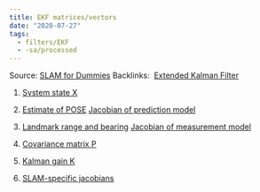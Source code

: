 ```yaml
---
title: EKF matrices/vectors
date: "2020-07-27"
tags:
  - filters/EKF
  - -sa/processed
---
```


Source: [SLAM for Dummies](slam-for-dummies.md)
Backlinks:  [Extended Kalman Filter](extended-kalman-filter.md)

1.  [System state X](http://www.evernote.com/shard/s484/nl/217355218/9090a6f9-c3ba-4927-be3a-496e4aa93d4c)
2.  [Estimate of POSE](estimate-of-pose.md)
    [Jacobian of prediction model](http://www.evernote.com/shard/s484/nl/217355218/b3a77631-29df-4c28-97f3-a7ac49e87e90)
    
3.  [Landmark range and bearing](http://www.evernote.com/shard/s484/nl/217355218/54e21e37-2184-46fe-b494-01ef63b3b2eb)
    [Jacobian of measurement model](http://www.evernote.com/shard/s484/nl/217355218/54e21e37-2184-46fe-b494-01ef63b3b2eb)
    
4.  [Covariance matrix P](covariance-matrix-p.md)
5.  [Kalman gain K](http://www.evernote.com/shard/s484/nl/217355218/0803ff71-43b4-4605-85fd-361715d8345e)
6.  [SLAM-specific jacobians](slam-specific-jacobians.md)

